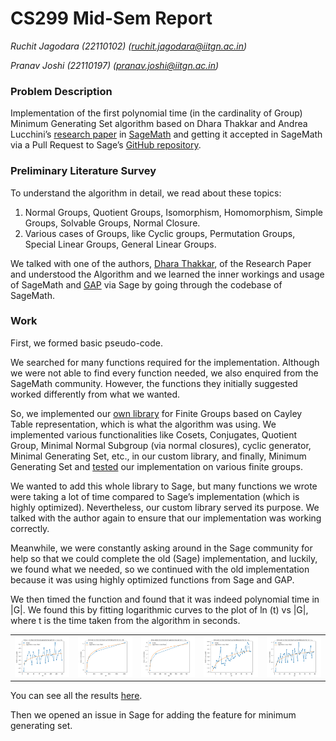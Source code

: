 # CS299 Mid-Sem Report

*Ruchit Jagodara (22110102) (ruchit.jagodara@iitgn.ac.in)* 

*Pranav Joshi (22110197) (pranav.joshi@iitgn.ac.in)*

### **Problem Description**

Implementation of the first polynomial time (in the cardinality of Group) Minimum Generating Set algorithm based on Dhara Thakkar and Andrea Lucchini’s [research paper](https://www.sciencedirect.com/science/article/pii/S0021869323005720?via%3Dihub) in [SageMath](https://www.sagemath.org/) and getting it accepted in SageMath via a Pull Request to Sage’s [GitHub repository](https://github.com/sagemath/sage).

### **Preliminary Literature Survey**

To understand the algorithm in detail, we read about these topics:

1. Normal Groups, Quotient Groups, Isomorphism, Homomorphism, Simple Groups, Solvable Groups, Normal Closure.
2. Various cases of Groups, like Cyclic groups, Permutation Groups, Special Linear Groups, General Linear Groups.

We talked with one of the authors, [Dhara Thakkar](https://sites.google.com/iitgn.ac.in/dharathakkar), of the Research Paper and understood the Algorithm and we learned the inner workings and usage of SageMath and [GAP](https://www.gap-system.org/) via Sage by going through the codebase of SageMath.

### **Work**

First, we formed basic pseudo-code.

We searched for many functions required for the implementation. Although we were not able to find every function needed, we also enquired from the SageMath community. However, the functions they initially suggested worked differently from what we wanted.

So, we implemented our [own library](https://github.com/pranav-joshi-iitgn/Group/blob/main/Groups.py) for Finite Groups based on Cayley Table representation, which is what the algorithm was using. We implemented various functionalities like Cosets, Conjugates, Quotient Group, Minimal Normal Subgroup (via normal closures), cyclic generator, Minimal Generating Set, etc., in our custom library, and finally, Minimum Generating Set and [tested](https://github.com/pranav-joshi-iitgn/Group/blob/main/Groups.ipynb) our implementation on various finite groups.

We wanted to add this whole library to Sage, but many functions we wrote were taking a lot of time compared to Sage’s implementation (which is highly optimized). Nevertheless, our custom library served its purpose. We talked with the author again to ensure that our implementation was working correctly.

Meanwhile, we were constantly asking around in the Sage community for help so that we could complete the old (Sage) implementation, and luckily, we found what we needed, so we continued with the old implementation because it was using highly optimized functions from Sage and GAP.

We then timed the function and found that it was indeed polynomial time in |G|. We found this by fitting logarithmic curves to the plot of ln (t) vs |G|, where t is the time taken from the algorithm in seconds.
<table>
<tr>
<td><img src=Plots/Figure_1.png></td>
<td><img src=Plots/Figure_2.png></td>
<td><img src=Plots/Figure_3.png></td>
<td><img src=Plots/Figure_4.png></td>
<td><img src=Plots/Figure_5.png></td>
</tr>
</table>

You can see all the results [here](https://github.com/pranav-joshi-iitgn/Group/tree/main/Plots).

Then we opened an issue in Sage for adding the feature for minimum generating set.
